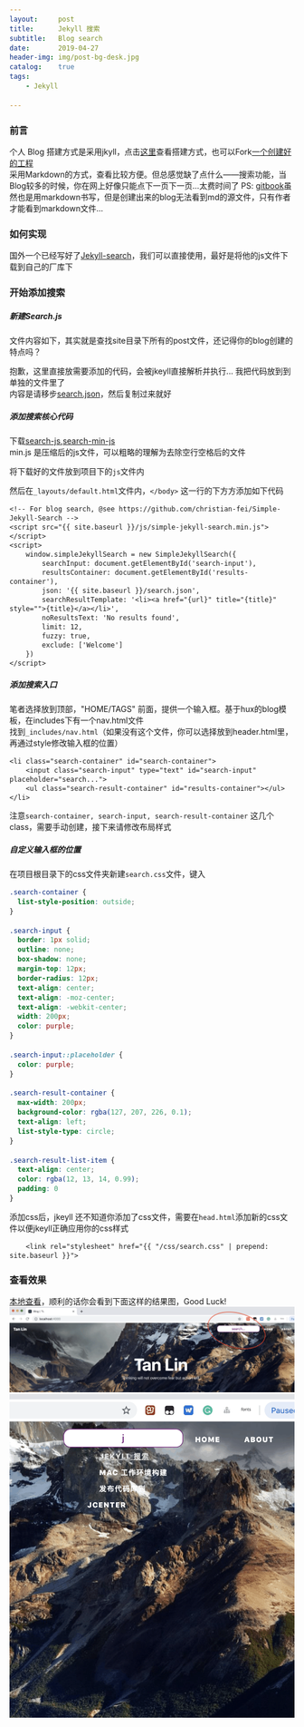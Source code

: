 ```yaml
---
layout:     post
title:      Jekyll 搜索
subtitle:   Blog search
date:       2019-04-27
header-img: img/post-bg-desk.jpg
catalog:    true
tags:
    - Jekyll

---
```

### 前言
个人 Blog 搭建方式是采用jkyll，点击[这里](https://www.jekyll.com.cn/)查看搭建方式，也可以Fork[一个创建好的工程](https://github.com/qiubaiying/qiubaiying.github.io/wiki/%E5%8D%9A%E5%AE%A2%E6%90%AD%E5%BB%BA%E8%AF%A6%E7%BB%86%E6%95%99%E7%A8%8B)<br/>
采用Markdown的方式，查看比较方便。但总感觉缺了点什么——搜索功能，当Blog较多的时候，你在网上好像只能点下一页下一页...太费时间了
PS: [gitbook](https://www.gitbook.com/)虽然也是用markdown书写，但是创建出来的blog无法看到md的源文件，只有作者才能看到markdown文件...

### 如何实现
国外一个已经写好了[Jekyll-search](https://github.com/christian-fei/Simple-Jekyll-Search)，我们可以直接使用，最好是将他的js文件下载到自己的厂库下

### 开始添加搜索

##### 新建Search.js
文件内容如下，其实就是查找site目录下所有的post文件，还记得你的blog创建的特点吗？

抱歉，这里直接放需要添加的代码，会被jkeyll直接解析并执行... 我把代码放到到单独的文件里了<br />
内容是请移步[search.json](https://github.com/christian-fei/Simple-Jekyll-Search)，然后复制过来就好

##### 添加搜索核心代码

下载[search-js](https://github.com/christian-fei/Simple-Jekyll-Search/blob/master/dest/simple-jekyll-search.js),[search-min-js](https://github.com/christian-fei/Simple-Jekyll-Search/blob/master/dest/simple-jekyll-search.min.js)<br/>
min.js 是压缩后的js文件，可以粗略的理解为去除空行空格后的文件

将下载好的文件放到项目下的`js`文件内

然后在`_layouts/default.html`文件内，`</body>` 这一行的下方方添加如下代码
```
<!-- For blog search, @see https://github.com/christian-fei/Simple-Jekyll-Search -->
<script src="{{ site.baseurl }}/js/simple-jekyll-search.min.js"></script>
<script>
    window.simpleJekyllSearch = new SimpleJekyllSearch({
        searchInput: document.getElementById('search-input'),
        resultsContainer: document.getElementById('results-container'),
        json: '{{ site.baseurl }}/search.json',
        searchResultTemplate: '<li><a href="{url}" title="{title}" style="">{title}</a></li>',
        noResultsText: 'No results found',
        limit: 12,
        fuzzy: true,
        exclude: ['Welcome']
    })
</script>
```

##### 添加搜索入口
笔者选择放到顶部，"HOME/TAGS" 前面，提供一个输入框。基于hux的blog模板，在includes下有一个nav.html文件<br />
找到`_includes/nav.html`（如果没有这个文件，你可以选择放到header.html里，再通过style修改输入框的位置）
```
<li class="search-container" id="search-container">
    <input class="search-input" type="text" id="search-input" placeholder="search...">
    <ul class="search-result-container" id="results-container"></ul>
</li>
```
注意`search-container, search-input, search-result-container` 这几个class，需要手动创建，接下来请修改布局样式

##### 自定义输入框的位置

在项目根目录下的css文件夹新建`search.css`文件，键入
```css
.search-container {
  list-style-position: outside;
}

.search-input {
  border: 1px solid;
  outline: none;
  box-shadow: none;
  margin-top: 12px;
  border-radius: 12px;
  text-align: center;
  text-align: -moz-center;
  text-align: -webkit-center;
  width: 200px;
  color: purple;
}

.search-input::placeholder {
  color: purple;
}

.search-result-container {
  max-width: 200px;
  background-color: rgba(127, 207, 226, 0.1);
  text-align: left;
  list-style-type: circle;
}

.search-result-list-item {
  text-align: center;
  color: rgba(12, 13, 14, 0.99);
  padding: 0
}
```

添加css后，jkeyll 还不知道你添加了css文件，需要在`head.html`添加新的css文件以便jkeyll正确应用你的css样式
```
    <link rel="stylesheet" href="{{ "/css/search.css" | prepend: site.baseurl }}">
```
### 查看效果
[本地查看](http://localhost:4000/)，顺利的话你会看到下面这样的结果图，Good Luck!
![](https://raw.githubusercontent.com/tanliner/ImageHolder/master/img/20190427_jkeyll_search.png)
![](https://raw.githubusercontent.com/tanliner/ImageHolder/master/img/20190427_jkeyll_search_process.png)
